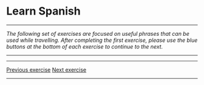 <h1>Learn Spanish</h1>

<hr>

<p><i>The following set of exercises are focused on useful phrases that can be used while travelling. After completing the first exercise, please use the blue buttons at the bottom of each exercise to continue to the next.</i>
  </p>
  
<hr>

<hr>

<p>
  <a href="learnspanish2.html" class="btnflt-l">Previous exercise</a>
  <a href="learnspanish4.html" class="btnflt-r">Next exercise</a>
  </p>
  <div style="clear:both;"> </div>

<hr>
